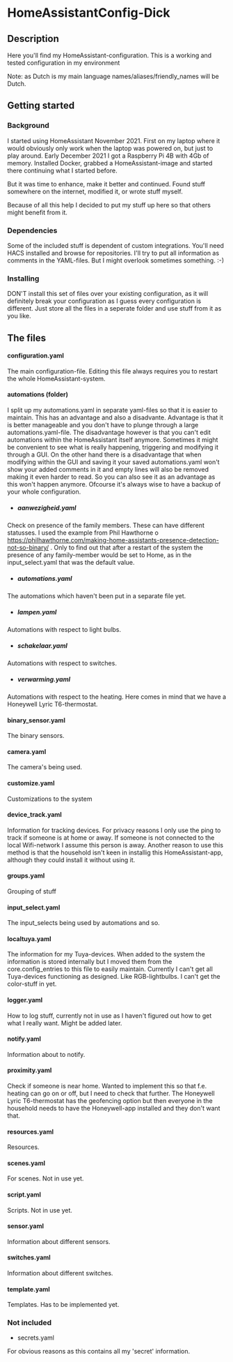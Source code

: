 # HomeAssistantConfig-Dick

## Description

Here you'll find my HomeAssistant-configuration.
This is a working and tested configuration in my environment

Note: as Dutch is my main language names/aliases/friendly_names will be Dutch.

## Getting started

### Background

I started using HomeAssistant November 2021. First on my laptop where it would obviously only work when the laptop was powered on, but just to play around.
Early December 2021 I got a Raspberry Pi 4B with 4Gb of memory. Installed Docker, grabbed a HomeAssistant-image and started there continuing what I started before.

But it was time to enhance, make it better and continued. Found stuff somewhere on the internet, modified it, or wrote stuff myself.

Because of all this help I decided to put my stuff up here so that others might benefit from it.

### Dependencies

Some of the included stuff is dependent of custom integrations. You'll need HACS installed and browse for repositories. I'll try to put all information as comments in the YAML-files. But I might overlook sometimes something. :-)

### Installing

DON'T install this set of files over your existing configuration, as it will definitely break your configuration as I guess every configuration is different. Just store all the files in a seperate folder and use stuff from it as you like.

## The files

#### configuration.yaml

The main configuration-file. Editing this file always requires you to restart the whole HomeAssistant-system.

#### automations (folder)

I split up my automations.yaml in separate yaml-files so that it is easier to maintain. 
This has an advantage and also a disadvante.
Advantage is that it is better manageable and you don't have to plunge through a large automations.yaml-file. The disadvantage however is that you can't edit automations within the HomeAssistant itself anymore. Sometimes it might be convenient to see what is really happening, triggering and modifying it through a GUI. On the other hand there is a disadvantage that when modifying within the GUI and saving it your saved automations.yaml won't show your added comments in it and empty lines will also be removed making it even harder to read. So you can also see it as an advantage as this won't happen anymore. Ofcourse it's always wise to have a backup of your whole configuration.

- ##### aanwezigheid.yaml

Check on presence of the family members. These can have different statusses. I used the example from Phil Hawthorne o https://philhawthorne.com/making-home-assistants-presence-detection-not-so-binary/ . Only to find out that after a restart of the system the presence of any family-member would be set to Home, as in the input_select.yaml that was the default value.

- ##### automations.yaml

The automations which haven't been put in a separate file yet.

- ##### lampen.yaml

Automations with respect to light bulbs.

- ##### schakelaar.yaml

Automations with respect to switches.

- ##### verwarming.yaml

Automations with respect to the heating. Here comes in mind that we have a Honeywell Lyric T6-thermostat.

#### binary_sensor.yaml

The binary sensors.

#### camera.yaml

The camera's being used.

#### customize.yaml

Customizations to the system

#### device_track.yaml

Information for tracking devices. For privacy reasons I only use the ping to track if someone is at home or away. If someone is not connected to the local Wifi-network I assume this person is away. Another reason to use this method is that the household isn't keen in installig this HomeAssistant-app, although they could install it without using it.

#### groups.yaml

Grouping of stuff

#### input_select.yaml

The input_selects being used by automations and so.

#### localtuya.yaml

The information for my Tuya-devices. When added to the system the information is stored internally but I moved them from the core.config_entries to this file to easily maintain. Currently I can't get all Tuya-devices functioning as designed. Like RGB-lightbulbs. I can't get the color-stuff in yet.

#### logger.yaml

How to log stuff, currently not in use as I haven't figured out how to get what I really want. Might be added later.

#### notify.yaml

Information about to notify.

#### proximity.yaml

Check if someone is near home. Wanted to implement this so that f.e. heating can go on or off, but I need to check that further. The Honeywell Lyric T6-thermostat has the geofencing option but then everyone in the household needs to have the Honeywell-app installed and they don't want that.

#### resources.yaml

Resources.

#### scenes.yaml

For scenes. Not in use yet.

#### script.yaml

Scripts. Not in use yet.

#### sensor.yaml

Information about different sensors.

#### switches.yaml

Information about different switches.

#### template.yaml

Templates. Has to be implemented yet.

### Not included

- secrets.yaml

For obvious reasons as this contains all my 'secret' information.


